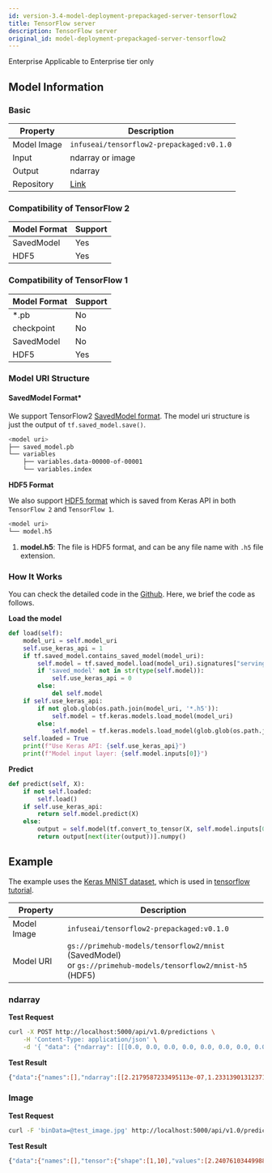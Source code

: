 ```yaml
---
id: version-3.4-model-deployment-prepackaged-server-tensorflow2
title: TensorFlow server
description: TensorFlow server
original_id: model-deployment-prepackaged-server-tensorflow2
---
```


<div class="ee-only tooltip">Enterprise
  <span class="tooltiptext">Applicable to Enterprise tier only</span>
</div>

## Model Information

### Basic

Property    | Description
------------|------
Model Image | `infuseai/tensorflow2-prepackaged:v0.1.0`
Input       | ndarray or image
Output      | ndarray
Repository | [Link](https://github.com/InfuseAI/primehub-seldon-servers/tree/master/tensorflow2)

### Compatibility of TensorFlow 2
Model Format | Support
-------------|---------
SavedModel   | Yes
HDF5         | Yes

### Compatibility of TensorFlow 1
Model Format | Support
-------------|---------
*.pb         | No
checkpoint   | No
SavedModel   | No
HDF5         | Yes

### Model URI Structure

#### SavedModel Format*

We support TensorFlow2 [SavedModel format](https://www.tensorflow.org/guide/saved_model). The model uri structure is just the output of `tf.saved_model.save()`.

```bash
<model uri>
├── saved_model.pb
└── variables
    ├── variables.data-00000-of-00001
    └── variables.index
```

**HDF5 Format**

We also support [HDF5 format](https://www.tensorflow.org/api_docs/python/tf/keras/Model#save) which is saved from Keras API in both `TensorFlow 2` and `TensorFlow 1`.

```bash
<model uri>
└── model.h5
```
1. **model.h5**: The file is HDF5 format, and can be any file name with `.h5` file extension.


### How It Works

You can check the detailed code in the [Github](https://github.com/InfuseAI/primehub-seldon-servers/blob/master/tensorflow2/tensorflow2/Model.py). Here, we brief the code as follows.

**Load the model**

```python
def load(self):
    model_uri = self.model_uri
    self.use_keras_api = 1
    if tf.saved_model.contains_saved_model(model_uri):
        self.model = tf.saved_model.load(model_uri).signatures["serving_default"]
        if 'saved_model' not in str(type(self.model)):
            self.use_keras_api = 0
        else:
            del self.model
    if self.use_keras_api:
        if not glob.glob(os.path.join(model_uri, '*.h5')):
            self.model = tf.keras.models.load_model(model_uri)
        else:
            self.model = tf.keras.models.load_model(glob.glob(os.path.join(model_uri, '*.h5'))[0])
    self.loaded = True
    print(f"Use Keras API: {self.use_keras_api}")
    print(f"Model input layer: {self.model.inputs[0]}")
```

**Predict**

```python
def predict(self, X):
    if not self.loaded:
        self.load()
    if self.use_keras_api:
        return self.model.predict(X)
    else:
        output = self.model(tf.convert_to_tensor(X, self.model.inputs[0].dtype))
        return output[next(iter(output))].numpy()
```

## Example

The example uses the [Keras MNIST dataset](https://www.tensorflow.org/api_docs/python/tf/keras/datasets/mnist), which is used in [tensorflow tutorial](https://www.tensorflow.org/tutorials/quickstart/beginner).

Property    | Description
------------|------
Model Image | `infuseai/tensorflow2-prepackaged:v0.1.0`
Model URI   | `gs://primehub-models/tensorflow2/mnist` (SavedModel)<br>or `gs://primehub-models/tensorflow2/mnist-h5` (HDF5)

### ndarray

**Test Request**

```bash
curl -X POST http://localhost:5000/api/v1.0/predictions \
    -H 'Content-Type: application/json' \
    -d '{ "data": {"ndarray": [[[0.0, 0.0, 0.0, 0.0, 0.0, 0.0, 0.0, 0.0, 0.0, 0.0, 0.0, 0.0, 0.0, 0.0, 0.0, 0.0, 0.0, 0.0, 0.0, 0.0, 0.0, 0.0, 0.0, 0.0, 0.0, 0.0, 0.0, 0.0], [0.0, 0.0, 0.0, 0.0, 0.0, 0.0, 0.0, 0.0, 0.0, 0.0, 0.0, 0.0, 0.0, 0.0, 0.0, 0.0, 0.0, 0.0, 0.0, 0.0, 0.0, 0.0, 0.0, 0.0, 0.0, 0.0, 0.0, 0.0], [0.0, 0.0, 0.0, 0.0, 0.0, 0.0, 0.0, 0.0, 0.0, 0.0, 0.0, 0.0, 0.0, 0.0, 0.0, 0.0, 0.0, 0.0, 0.0, 0.0, 0.0, 0.0, 0.0, 0.0, 0.0, 0.0, 0.0, 0.0], [0.0, 0.0, 0.0, 0.0, 0.0, 0.0, 0.0, 0.0, 0.0, 0.0, 0.0, 0.0, 0.0, 0.0, 0.0, 0.0, 0.0, 0.0, 0.0, 0.0, 0.0, 0.0, 0.0, 0.0, 0.0, 0.0, 0.0, 0.0], [0.0, 0.0, 0.0, 0.0, 0.0, 0.0, 0.0, 0.0, 0.0, 0.0, 0.0, 0.0, 0.0, 0.0, 0.0, 0.0, 0.0, 0.0, 0.0, 0.0, 0.0, 0.0, 0.0, 0.0, 0.0, 0.0, 0.0, 0.0], [0.0, 0.0, 0.0, 0.0, 0.0, 0.0, 0.0, 0.0, 0.0, 0.0, 0.0, 0.0, 0.0, 0.0, 0.0, 0.0, 0.0, 0.0, 0.0, 0.0, 0.0, 0.0, 0.0, 0.0, 0.0, 0.0, 0.0, 0.0], [0.0, 0.0, 0.0, 0.0, 0.0, 0.0, 0.0, 0.0, 0.0, 0.0, 0.0, 0.0, 0.0, 0.0, 0.0, 0.0, 0.0, 0.0, 0.0, 0.0, 0.0, 0.0, 0.0, 0.0, 0.0, 0.0, 0.0, 0.0], [0.0, 0.0, 0.0, 0.0, 0.0, 0.0, 0.32941176470588235, 0.7254901960784313, 0.6235294117647059, 0.592156862745098, 0.23529411764705882, 0.1411764705882353, 0.0, 0.0, 0.0, 0.0, 0.0, 0.0, 0.0, 0.0, 0.0, 0.0, 0.0, 0.0, 0.0, 0.0, 0.0, 0.0], [0.0, 0.0, 0.0, 0.0, 0.0, 0.0, 0.8705882352941177, 0.996078431372549, 0.996078431372549, 0.996078431372549, 0.996078431372549, 0.9450980392156862, 0.7764705882352941, 0.7764705882352941, 0.7764705882352941, 0.7764705882352941, 0.7764705882352941, 0.7764705882352941, 0.7764705882352941, 0.7764705882352941, 0.6666666666666666, 0.20392156862745098, 0.0, 0.0, 0.0, 0.0, 0.0, 0.0], [0.0, 0.0, 0.0, 0.0, 0.0, 0.0, 0.2627450980392157, 0.4470588235294118, 0.2823529411764706, 0.4470588235294118, 0.6392156862745098, 0.8901960784313725, 0.996078431372549, 0.8823529411764706, 0.996078431372549, 0.996078431372549, 0.996078431372549, 0.9803921568627451, 0.8980392156862745, 0.996078431372549, 0.996078431372549, 0.5490196078431373, 0.0, 0.0, 0.0, 0.0, 0.0, 0.0], [0.0, 0.0, 0.0, 0.0, 0.0, 0.0, 0.0, 0.0, 0.0, 0.0, 0.0, 0.06666666666666667, 0.25882352941176473, 0.054901960784313725, 0.2627450980392157, 0.2627450980392157, 0.2627450980392157, 0.23137254901960785, 0.08235294117647059, 0.9254901960784314, 0.996078431372549, 0.41568627450980394, 0.0, 0.0, 0.0, 0.0, 0.0, 0.0], [0.0, 0.0, 0.0, 0.0, 0.0, 0.0, 0.0, 0.0, 0.0, 0.0, 0.0, 0.0, 0.0, 0.0, 0.0, 0.0, 0.0, 0.0, 0.3254901960784314, 0.9921568627450981, 0.8196078431372549, 0.07058823529411765, 0.0, 0.0, 0.0, 0.0, 0.0, 0.0], [0.0, 0.0, 0.0, 0.0, 0.0, 0.0, 0.0, 0.0, 0.0, 0.0, 0.0, 0.0, 0.0, 0.0, 0.0, 0.0, 0.0, 0.08627450980392157, 0.9137254901960784, 1.0, 0.3254901960784314, 0.0, 0.0, 0.0, 0.0, 0.0, 0.0, 0.0], [0.0, 0.0, 0.0, 0.0, 0.0, 0.0, 0.0, 0.0, 0.0, 0.0, 0.0, 0.0, 0.0, 0.0, 0.0, 0.0, 0.0, 0.5058823529411764, 0.996078431372549, 0.9333333333333333, 0.17254901960784313, 0.0, 0.0, 0.0, 0.0, 0.0, 0.0, 0.0], [0.0, 0.0, 0.0, 0.0, 0.0, 0.0, 0.0, 0.0, 0.0, 0.0, 0.0, 0.0, 0.0, 0.0, 0.0, 0.0, 0.23137254901960785, 0.9764705882352941, 0.996078431372549, 0.24313725490196078, 0.0, 0.0, 0.0, 0.0, 0.0, 0.0, 0.0, 0.0], [0.0, 0.0, 0.0, 0.0, 0.0, 0.0, 0.0, 0.0, 0.0, 0.0, 0.0, 0.0, 0.0, 0.0, 0.0, 0.0, 0.5215686274509804, 0.996078431372549, 0.7333333333333333, 0.0196078431372549, 0.0, 0.0, 0.0, 0.0, 0.0, 0.0, 0.0, 0.0], [0.0, 0.0, 0.0, 0.0, 0.0, 0.0, 0.0, 0.0, 0.0, 0.0, 0.0, 0.0, 0.0, 0.0, 0.0, 0.03529411764705882, 0.803921568627451, 0.9725490196078431, 0.22745098039215686, 0.0, 0.0, 0.0, 0.0, 0.0, 0.0, 0.0, 0.0, 0.0], [0.0, 0.0, 0.0, 0.0, 0.0, 0.0, 0.0, 0.0, 0.0, 0.0, 0.0, 0.0, 0.0, 0.0, 0.0, 0.49411764705882355, 0.996078431372549, 0.7137254901960784, 0.0, 0.0, 0.0, 0.0, 0.0, 0.0, 0.0, 0.0, 0.0, 0.0], [0.0, 0.0, 0.0, 0.0, 0.0, 0.0, 0.0, 0.0, 0.0, 0.0, 0.0, 0.0, 0.0, 0.0, 0.29411764705882354, 0.984313725490196, 0.9411764705882353, 0.2235294117647059, 0.0, 0.0, 0.0, 0.0, 0.0, 0.0, 0.0, 0.0, 0.0, 0.0], [0.0, 0.0, 0.0, 0.0, 0.0, 0.0, 0.0, 0.0, 0.0, 0.0, 0.0, 0.0, 0.0, 0.07450980392156863, 0.8666666666666667, 0.996078431372549, 0.6509803921568628, 0.0, 0.0, 0.0, 0.0, 0.0, 0.0, 0.0, 0.0, 0.0, 0.0, 0.0], [0.0, 0.0, 0.0, 0.0, 0.0, 0.0, 0.0, 0.0, 0.0, 0.0, 0.0, 0.0, 0.011764705882352941, 0.796078431372549, 0.996078431372549, 0.8588235294117647, 0.13725490196078433, 0.0, 0.0, 0.0, 0.0, 0.0, 0.0, 0.0, 0.0, 0.0, 0.0, 0.0], [0.0, 0.0, 0.0, 0.0, 0.0, 0.0, 0.0, 0.0, 0.0, 0.0, 0.0, 0.0, 0.14901960784313725, 0.996078431372549, 0.996078431372549, 0.30196078431372547, 0.0, 0.0, 0.0, 0.0, 0.0, 0.0, 0.0, 0.0, 0.0, 0.0, 0.0, 0.0], [0.0, 0.0, 0.0, 0.0, 0.0, 0.0, 0.0, 0.0, 0.0, 0.0, 0.0, 0.12156862745098039, 0.8784313725490196, 0.996078431372549, 0.45098039215686275, 0.00392156862745098, 0.0, 0.0, 0.0, 0.0, 0.0, 0.0, 0.0, 0.0, 0.0, 0.0, 0.0, 0.0], [0.0, 0.0, 0.0, 0.0, 0.0, 0.0, 0.0, 0.0, 0.0, 0.0, 0.0, 0.5215686274509804, 0.996078431372549, 0.996078431372549, 0.20392156862745098, 0.0, 0.0, 0.0, 0.0, 0.0, 0.0, 0.0, 0.0, 0.0, 0.0, 0.0, 0.0, 0.0], [0.0, 0.0, 0.0, 0.0, 0.0, 0.0, 0.0, 0.0, 0.0, 0.0, 0.23921568627450981, 0.9490196078431372, 0.996078431372549, 0.996078431372549, 0.20392156862745098, 0.0, 0.0, 0.0, 0.0, 0.0, 0.0, 0.0, 0.0, 0.0, 0.0, 0.0, 0.0, 0.0], [0.0, 0.0, 0.0, 0.0, 0.0, 0.0, 0.0, 0.0, 0.0, 0.0, 0.4745098039215686, 0.996078431372549, 0.996078431372549, 0.8588235294117647, 0.1568627450980392, 0.0, 0.0, 0.0, 0.0, 0.0, 0.0, 0.0, 0.0, 0.0, 0.0, 0.0, 0.0, 0.0], [0.0, 0.0, 0.0, 0.0, 0.0, 0.0, 0.0, 0.0, 0.0, 0.0, 0.4745098039215686, 0.996078431372549, 0.8117647058823529, 0.07058823529411765, 0.0, 0.0, 0.0, 0.0, 0.0, 0.0, 0.0, 0.0, 0.0, 0.0, 0.0, 0.0, 0.0, 0.0], [0.0, 0.0, 0.0, 0.0, 0.0, 0.0, 0.0, 0.0, 0.0, 0.0, 0.0, 0.0, 0.0, 0.0, 0.0, 0.0, 0.0, 0.0, 0.0, 0.0, 0.0, 0.0, 0.0, 0.0, 0.0, 0.0, 0.0, 0.0]]] } }'
```

**Test Result**

```bash
{"data":{"names":[],"ndarray":[[2.2179587233495113e-07,1.2331390131237185e-08,2.5685869331937283e-05,0.0001267452462343499,3.6731301333858823e-10,8.802298339105619e-07,1.7313735514723483e-11,0.9998445510864258,5.112421490593988e-07,1.4923105027264683e-06]]},"meta":{"requestPath":{"model":"NOT_IMPLEMENTED:NOT_IMPLEMENTED"}}}
```

### Image

**Test Request**

```bash
curl -F 'binData=@test_image.jpg' http://localhost:5000/api/v1.0/predictions
```

**Test Result**

```bash
{"data":{"names":[],"tensor":{"shape":[1,10],"values":[2.240761034499883e-07,1.2446706776358951e-08,2.6079718736582436e-05,0.00012795037764590234,3.6888223031716905e-10,8.873528258845909e-07,1.7562255469338872e-11,0.9998427629470825,5.136774916536524e-07,1.4995322317190585e-06]}},"meta":{"requestPath":{"model":"NOT_IMPLEMENTED:NOT_IMPLEMENTED"}}}
```